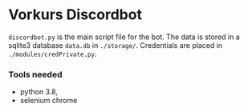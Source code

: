 # Vorkurs Discordbot

`discordbot.py` is the main script file for the bot.
The data is stored in a sqlite3 database `data.db` in `./storage/`.
Credentials are placed in `./modules/credPrivate.py`.

### Tools needed

* python 3.8, 
* selenium chrome
